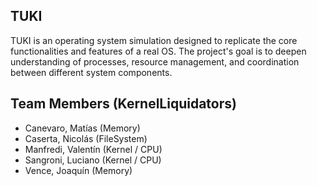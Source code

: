## TUKI

TUKI is an operating system simulation designed to replicate the core functionalities and features of a real OS. The project's goal is to deepen understanding of processes, resource management, and coordination between different system components.

## Team Members (KernelLiquidators)

- Canevaro, Matías (Memory)
- Caserta, Nicolás (FileSystem)
- Manfredi, Valentín (Kernel / CPU)
- Sangroni, Luciano (Kernel / CPU)
- Vence, Joaquín (Memory)
